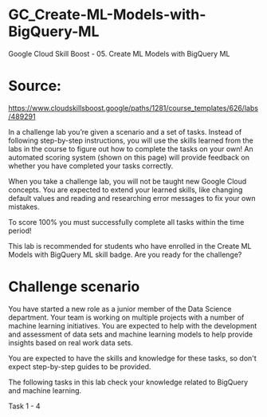 # GC_Create-ML-Models-with-BigQuery-ML
Google Cloud Skill Boost - 05. Create ML Models with BigQuery ML

# Source: 
https://www.cloudskillsboost.google/paths/1281/course_templates/626/labs/489291

In a challenge lab you’re given a scenario and a set of tasks. Instead of following step-by-step instructions, you will use the skills learned from the labs in the course to figure out how to complete the tasks on your own! An automated scoring system (shown on this page) will provide feedback on whether you have completed your tasks correctly.

When you take a challenge lab, you will not be taught new Google Cloud concepts. You are expected to extend your learned skills, like changing default values and reading and researching error messages to fix your own mistakes.

To score 100% you must successfully complete all tasks within the time period!

This lab is recommended for students who have enrolled in the Create ML Models with BigQuery ML skill badge. Are you ready for the challenge?

# Challenge scenario

You have started a new role as a junior member of the Data Science department. Your team is working on multiple projects with a number of machine learning initiatives. You are expected to help with the development and assessment of data sets and machine learning models to help provide insights based on real work data sets.

You are expected to have the skills and knowledge for these tasks, so don't expect step-by-step guides to be provided.

The following tasks in this lab check your knowledge related to BigQuery and machine learning.

Task 1 - 4 
